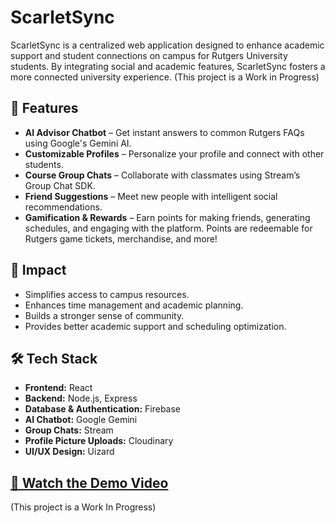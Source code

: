 # ScarletSync

ScarletSync is a centralized web application designed to enhance academic support and student connections on campus for Rutgers University students. By integrating social and academic features, ScarletSync fosters a more connected university experience.
(This project is a Work in Progress)

## 🚀 Features

- **AI Advisor Chatbot** – Get instant answers to common Rutgers FAQs using Google's Gemini AI.
- **Customizable Profiles** – Personalize your profile and connect with other students.
- **Course Group Chats** – Collaborate with classmates using Stream’s Group Chat SDK.
- **Friend Suggestions** – Meet new people with intelligent social recommendations.
- **Gamification & Rewards** – Earn points for making friends, generating schedules, and engaging with the platform. Points are redeemable for Rutgers game tickets, merchandise, and more!

## 🎯 Impact

- Simplifies access to campus resources.
- Enhances time management and academic planning.
- Builds a stronger sense of community.
- Provides better academic support and scheduling optimization.

## 🛠️ Tech Stack

- **Frontend:** React
- **Backend:** Node.js, Express
- **Database & Authentication:** Firebase
- **AI Chatbot:** Google Gemini
- **Group Chats:** Stream
- **Profile Picture Uploads:** Cloudinary
- **UI/UX Design:** Uizard  

## [🎥 Watch the Demo Video](https://drive.google.com/file/d/1DX-t_0HcbqJav7djcs3bxhGz0SXMok-H/view?usp=sharing)
(This project is a Work In Progress)
